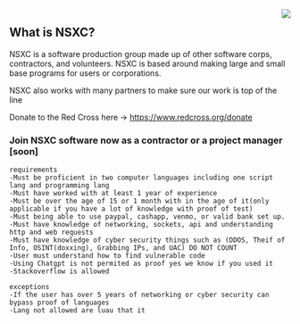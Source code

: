 <img align="right" src="https://github-readme-stats.vercel.app/api/top-langs/?username=NSXC&theme=tokyonight">


## What is NSXC?

NSXC is a software production group made up of other software corps, contractors, and volunteers. NSXC is based around making large and small base programs for users or corporations. 

NSXC also works with many partners to make sure our work is top of the line

Donate to the Red Cross here -> https://www.redcross.org/donate


### Join NSXC software now as a contractor or a project manager [soon] 
```
requirements
-Must be proficient in two computer languages including one script lang and programming lang
-Must have worked with at least 1 year of experience
-Must be over the age of 15 or 1 month with in the age of it(only applicable if you have a lot of knowledge with proof of test)
-Must being able to use paypal, cashapp, venmo, or valid bank set up. 
-Must have knowledge of networking, sockets, api and understanding http and web requests
-Must have knowledge of cyber security things such as (DDOS, Theif of Info, OSINT(doxxing), Grabbing IPs, and UAC) DO NOT COUNT  
-User must understand how to find vulnerable code  
-Using Chatgpt is not permited as proof yes we know if you used it 
-Stackoverflow is allowed

exceptions
-If the user has over 5 years of networking or cyber security can bypass proof of languages
-Lang not allowed are luau that it
```


